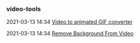###  video-tools

2021-03-13 14:34 [Video to animated GIF converter](https://ezgif.com/video-to-gif)

2021-03-13 14:34 [Remove Background From Video](https://www.remotion.dev/)


